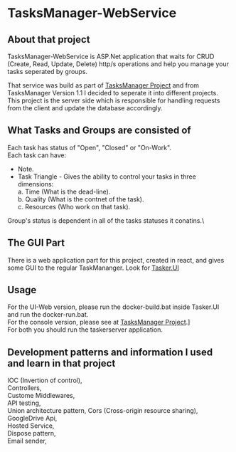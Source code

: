 # TasksManager-WebService

## About that project
TasksManager-WebService is ASP.Net application that waits for CRUD (Create, Read, Update, Delete) http/s operations and help you manage your tasks seperated by groups.

That service was build as part of [TasksManager Project](https://github.com/DorShaar/TasksManager "TasksManager")
and from TasksManager Version 1.1 I decided to seperate it into different projects. This project is the server side which is responsible for handling requests from the client and update the database accordingly.


## What Tasks and Groups are consisted of
Each task has status of "Open", "Closed" or "On-Work".\
Each task can have:

* Note.
* Task Triangle - Gives the ability to control your tasks in three dimensions:\
a. Time (What is the dead-line).\
b. Quality (What is the contnet of the task).\
c. Resources (Who work on that task).

Group's status is dependent in all of the tasks statuses it conatins.\

## The GUI Part
There is a web application part for this project, created in react, and gives some GUI to the regular TaskMananger.
Look for [Tasker.UI](https://github.com/DorShaar/TasksManager-WebService/tree/master/Tasker.UI "Tasker.UI")

## Usage
For the UI-Web version, please run the docker-build.bat inside Tasker.UI and run the docker-run.bat.\
For the console version, please see at [TasksManager Project](https://github.com/DorShaar/TasksManager "TasksManager").]\
For both you should run the taskerserver application.

## Development patterns and information I used and learn in that project

IOC (Invertion of control),\
Controllers,\
Custome Middlewares,\
API testing,\
Union architecture pattern,
Cors (Cross-origin resource sharing),\
GoogleDrive Api,\
Hosted Service,\
Dispose pattern,\
Email sender,
